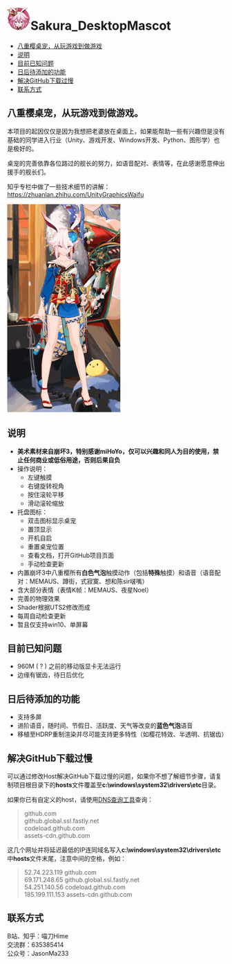 # <img src="README.assets/icon.png" alt="icon" style="zoom:50%;" />Sakura_DesktopMascot

- [八重樱桌宠，从玩游戏到做游戏](#八重樱桌宠从玩游戏到做游戏)
- [说明](#说明)
- [目前已知问题](#目前已知问题)
- [日后待添加的功能](#日后待添加的功能)
- [解决GitHub下载过慢](#解决GitHub下载过慢)
- [联系方式](#联系方式)

## 八重樱桌宠，从玩游戏到做游戏。

本项目的起因仅仅是因为我想把老婆放在桌面上，如果能帮助一些有兴趣但是没有基础的同学进入行业（Unity、游戏开发、Windows开发、Python、图形学）也是极好的。

桌宠的完善依靠各位路过的舰长的努力，如语音配对、表情等，在此感谢愿意伸出援手的舰长们。

知乎专栏中做了一些技术细节的讲解：https://zhuanlan.zhihu.com/UnityGraphicsWaifu

<img src="README.assets/Demo01.gif" alt="Demo01" style="zoom:80%;" />

## 说明
- **美术素材来自崩坏3，特别感谢miHoYo，仅可以兴趣和同人为目的使用，禁止任何商业或低俗用途，否则后果自负**
- 操作说明：
  - 左键触摸
  - 右键旋转视角
  - 按住滚轮平移
  - 滑动滚轮缩放
- 托盘图标：
  - 双击图标显示桌宠
  - 置顶显示
  - 开机自启
  - 重置桌宠位置
  - 查看文档，打开GitHub项目页面
  - 手动检查更新
- 内置崩坏3中八重樱所有**白色气泡**触摸动作（包括**特殊**触摸）和语音（语音配对：MEMAUS、蹲街，式寂寞、想和陈sir啵嘴）
- 含大部分表情（表情K帧：MEMAUS、夜星Noel）
- 完善的物理效果
- Shader根据UTS2修改而成
- 每周自动检查更新
- 暂且仅支持win10、单屏幕

## 目前已知问题
- 960M ( ? ) 之前的移动版显卡无法运行
- 边缘有锯齿，待日后优化

## 日后待添加的功能
- 支持多屏
- 进阶语音，随时间、节假日、活跃度、天气等改变的**蓝色气泡**语音
- 移植至HDRP重制渲染并尽可能支持更多特性（如樱花特效、半透明、抗锯齿）

## 解决GitHub下载过慢

可以通过修改Host解决GitHub下载过慢的问题，如果你不想了解细节步骤，请复制项目根目录下的**hosts**文件覆盖至**c:\windows\system32\drivers\etc**目录。

如果你已有自定义的host，请使用[DNS查询工具](http://tool.chinaz.com/dns/?type=1&amp;host=github.com&amp;ip=)查询：

> github.com  
> github.global.ssl.fastly.net  
> codeload.github.com  
> assets-cdn.github.com

这几个网址并将延迟最低的IP连同域名写入**c:\windows\system32\drivers\etc**中**hosts**文件末尾，注意中间的空格，例如：

> 52.74.223.119  github.com  
> 69.171.248.65 github.global.ssl.fastly.net  
> 54.251.140.56 codeload.github.com  
> 185.199.111.153 assets-cdn.github.com

## 联系方式

B站、知乎：喵刀Hime  
交流群：635385414  
公众号：JasonMa233
